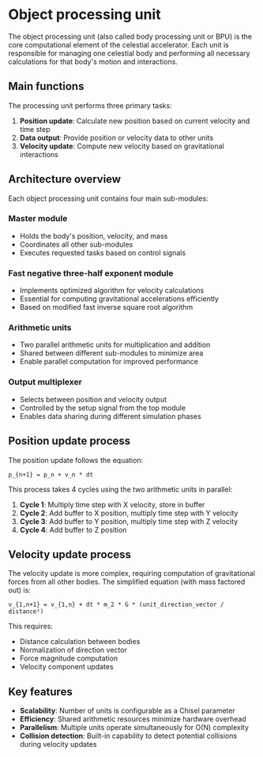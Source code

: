 # Object processing unit

The object processing unit (also called body processing unit or BPU) is the core computational element of the celestial accelerator. Each unit is responsible for managing one celestial body and performing all necessary calculations for that body's motion and interactions.

## Main functions

The processing unit performs three primary tasks:

1. **Position update**: Calculate new position based on current velocity and time step
2. **Data output**: Provide position or velocity data to other units
3. **Velocity update**: Compute new velocity based on gravitational interactions

## Architecture overview

Each object processing unit contains four main sub-modules:

### Master module
- Holds the body's position, velocity, and mass
- Coordinates all other sub-modules
- Executes requested tasks based on control signals

### Fast negative three-half exponent module
- Implements optimized algorithm for velocity calculations
- Essential for computing gravitational accelerations efficiently
- Based on modified fast inverse square root algorithm

### Arithmetic units
- Two parallel arithmetic units for multiplication and addition
- Shared between different sub-modules to minimize area
- Enable parallel computation for improved performance

### Output multiplexer
- Selects between position and velocity output
- Controlled by the setup signal from the top module
- Enables data sharing during different simulation phases

## Position update process

The position update follows the equation:
```
p_{n+1} = p_n + v_n * dt
```

This process takes 4 cycles using the two arithmetic units in parallel:
1. **Cycle 1**: Multiply time step with X velocity, store in buffer
2. **Cycle 2**: Add buffer to X position, multiply time step with Y velocity
3. **Cycle 3**: Add buffer to Y position, multiply time step with Z velocity  
4. **Cycle 4**: Add buffer to Z position

## Velocity update process

The velocity update is more complex, requiring computation of gravitational forces from all other bodies. The simplified equation (with mass factored out) is:

```
v_{1,n+1} = v_{1,n} + dt * m_2 * G * (unit_direction_vector / distance²)
```

This requires:
- Distance calculation between bodies
- Normalization of direction vector
- Force magnitude computation
- Velocity component updates

## Key features

- **Scalability**: Number of units is configurable as a Chisel parameter
- **Efficiency**: Shared arithmetic resources minimize hardware overhead
- **Parallelism**: Multiple units operate simultaneously for O(N) complexity
- **Collision detection**: Built-in capability to detect potential collisions during velocity updates